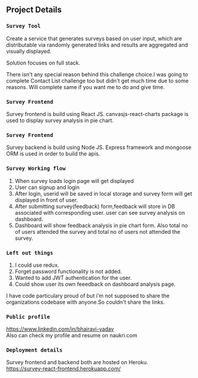 ## Project Details

### `Survey Tool`

Create a service that generates surveys based on user input, which are distributable via
randomly generated links and results are aggregated and visually displayed.

Solution focuses on full stack.

There isn't any special reason behind this challenge choice.I was going to complete Contact List challenge too but didn't
get much time due to some reasons. Will complete same if you want me to do and give time.

### `Survey Frontend`

Survey frontend is build using React JS.
canvasjs-react-charts package is used to display survey analysis in pie chart.
 
### `Survey Frontend`

Survey backend is build using Node JS.
Express framework and mongoose ORM is used in order to build the apis.

### `Survey Working flow`

1. When survey loads login page will get displayed
2. User can signup and login
3. After login, userid will be saved in local storage and survey form will get displayed in front of user.
4. After submitting survey(feedback) form,feedback will store in DB associated with corresponding user. user can see survey analysis on dashboard.
5. Dashboard will show feedback analysis in pie chart form. Also total no of users attended the survey and total no of users not attended the survey.

### `Left out things`
1. I could use redux.
2. Forget password functionality is not added.
3. Wanted to add JWT authentication for the user.
4. Could show user its own feeedback on dashboard analysis page.

I have code particulary proud of but i'm not supposed to share the organizations codebase with anyone.So couldn't share the links.

### `Public profile`
https://www.linkedin.com/in/bhairavi-yadav <br />
Also can check my profile and resume on naukri.com

### `Deployment details`
Survey frontend and backend both are hosted on Heroku.<br />
https://survey-react-frontend.herokuapp.com/